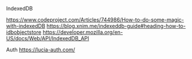IndexedDB

https://www.codeproject.com/Articles/744986/How-to-do-some-magic-with-indexedDB
https://blog.xnim.me/indexeddb-guide#heading-how-to-idbobjectstore
https://developer.mozilla.org/en-US/docs/Web/API/IndexedDB_API

Auth
https://lucia-auth.com/
